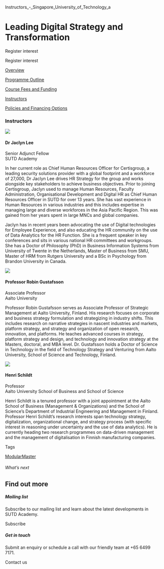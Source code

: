 Instructors_-_Singapore_University_of_Technology_a



Leading Digital Strategy and Transformation
===========================================

Register interest

Register interest

[Overview](/course/leading-digital-strategy-and-transformation/#tabs)

[Programme Outline](/course/leading-digital-strategy-and-transformation/programme-outline/#tabs)

[Course Fees and Funding](/course/leading-digital-strategy-and-transformation/course-fees-and-funding/#tabs)

[Instructors](/course/leading-digital-strategy-and-transformation/instructors/#tabs)

[Policies and Financing Options](/course/leading-digital-strategy-and-transformation/policies-and-financing-options/#tabs)

### Instructors

![](https://www.sutd.edu.sg/repo/wp-content/uploads/sites/2/2024/11/Jacquelin3.png?w=120)

#### **Dr Jaclyn Lee**

Senior Adjunct Fellow  
SUTD Academy

In her current role as Chief Human Resources Officer for Certisgroup, a leading security solutions provider with a global footprint and a workforce of 27,000, Dr Jaclyn Lee drives HR Strategy for the group and works alongside key stakeholders to achieve business objectives. Prior to joining Certisgroup, Jaclyn used to manage Human Resources, Faculty Administration, Organisational Development and Digital HR as Chief Human Resources Officer in SUTD for over 13 years. She has vast experience in Human Resources in various industries and this includes expertise in managing large and diverse workforces in the Asia Pacific Region. This was gained from her years spent in large MNCs and global companies.

Jaclyn has in recent years been advocating the use of Digital technologies for Employee Experience, and also educating the HR community on the use of Data Analytics for the HR Function. She is a frequent speaker in key conferences and sits in various national HR committees and workgroups. She has a Doctor of Philosophy (PhD) in Business Information Systems from University of Twente in the Netherlands, Master of Business from SMU, Master of HRM from Rutgers University and a BSc in Psychology from Brandon University in Canada.

![](https://www.sutd.edu.sg/wp-content/uploads/2024/12/Robin-Gustafsson-1_8782166.png?w=120)

#### **Professor Robin Gustafsson**

Associate Professor  
Aalto University

Professor Robin Gustafsson serves as Associate Professor of Strategic Management at Aalto University, Finland. His research focuses on corporate and business strategy formulation and strategizing in industry shifts. This includes research on narrative strategies in nascent industries and markets, platform strategy, and strategy and organization of open research, innovation, and platforms. He teaches advanced courses in strategy, platform strategy and design, and technology and innovation strategy at the Masters, doctoral, and MBA level. Dr. Gustafsson holds a Doctor of Science in Technology in the field of Technology Strategy and Venturing from Aalto University, School of Science and Technology, Finland.

![](https://www.sutd.edu.sg/wp-content/uploads/2024/12/Henri-Schildt-1-1_8115593.png?w=120)

#### **Henri Schildt**

Professor  
Aalto University School of Business and School of Science

Henri Schildt is a tenured professor with a joint appointment at the Aalto School of Business (Management & Organizations) and the School of Science’s Department of Industrial Engineering and Management in Finland. Professor Henri Schildt’s research interests span technology strategy, digitalization, organizational change, and strategy process (with specific interest in reasoning under uncertainty and the use of data analytics). He is currently heading two research programmes on data-driven management and the management of digitalisation in Finnish manufacturing companies.

Tags

[ModularMaster](/admissions/academy/courses-and-modules/?academy-type-course=792)

###### What’s next

Find out more
-------------

##### Mailing list

Subscribe to our mailing list and learn about the latest developments in SUTD Academy.

Subscribe

##### Get in touch

Submit an enquiry or schedule a call with our friendly team at +65 6499 7171.

Contact us

